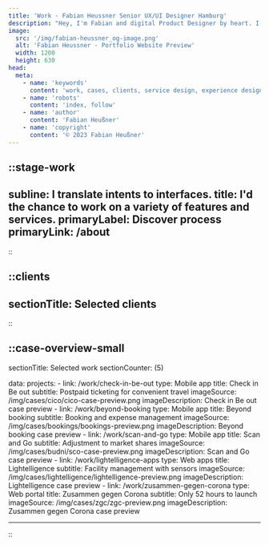 ```yaml
---
title: 'Work · Fabian Heussner Senior UX/UI Designer Hamburg'
description: "Hey, I'm Fabian and digital Product Designer by heart. I connect people's needs with aesthetics."
image:
  src: '/img/fabian-heussner_og-image.png'
  alt: 'Fabian Heussner · Portfolio Website Preview'
  width: 1200
  height: 630
head:
  meta:
    - name: 'keywords'
      content: 'work, cases, clients, service design, experience design, design thinking, design, ux, ui, ux/ui, product design, designer, agile, ux research, usability testing, wireframes, prototyping, ux writing, design systems, components, figma, hamburg'
    - name: 'robots'
      content: 'index, follow'
    - name: 'author'
      content: 'Fabian Heußner'
    - name: 'copyright'
      content: '© 2023 Fabian Heußner'
---
```



::stage-work
---
subline: I translate intents to interfaces. 
title: I'd the chance to work on a variety of features and services.
primaryLabel: Discover process
primaryLink: /about
---
::


::clients
---
sectionTitle: Selected clients
---
::

::case-overview-small
---
sectionTitle: Selected work
sectionCounter: (5)

data:
    projects:
      - link: /work/check-in-be-out
        type: Mobile app
        title: Check in Be out
        subtitle: Postpaid ticketing for convenient travel
        imageSource: /img/cases/cico/cico-case-preview.png
        imageDescription: Check in Be out case preview
      - link: /work/beyond-booking
        type: Mobile app
        title: Beyond booking
        subtitle: Booking and expense management
        imageSource: /img/cases/bookings/bookings-preview.png
        imageDescription: Beyond booking case preview
      - link: /work/scan-and-go
        type: Mobile app
        title: Scan and Go
        subtitle: Adjustment to market shares
        imageSource: /img/cases/budni/sco-case-preview.png
        imageDescription: Scan and Go case preview
      - link: /work/lightelligence-apps
        type: Web apps
        title: Lightelligence
        subtitle: Facility management with sensors
        imageSource: /img/cases/lightelligence/lightelligence-preview.png
        imageDescription: Lightelligence case preview
      - link: /work/zusammen-gegen-corona
        type: Web portal
        title: Zusammen gegen Corona
        subtitle: Only 52 hours to launch
        imageSource: /img/cases/zgc/zgc-preview.png
        imageDescription: Zusammen gegen Corona case preview

---
::


